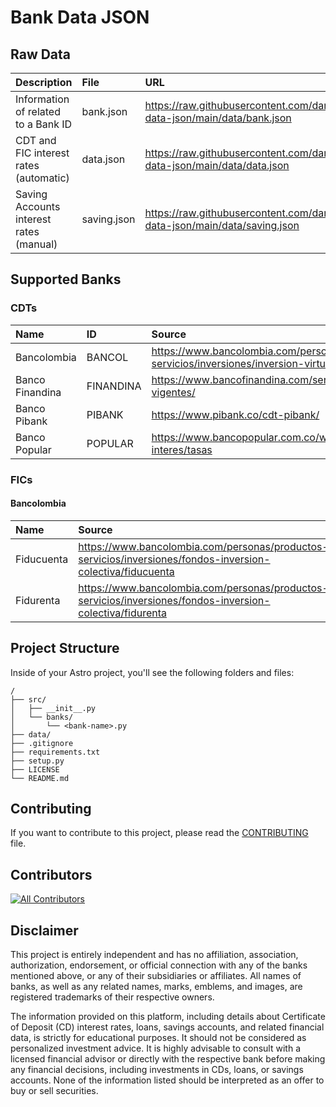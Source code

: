 # Bank Data JSON

## Raw Data

| Description                             | File        | URL                                                                                     |
| :-------------------------------------- | :---------- | :-------------------------------------------------------------------------------------- |
| Information of related to a Bank ID     | bank.json   | <https://raw.githubusercontent.com/danielcgiraldo/bank-data-json/main/data/bank.json>   |
| CDT and FIC interest rates (automatic)  | data.json   | <https://raw.githubusercontent.com/danielcgiraldo/bank-data-json/main/data/data.json>   |
| Saving Accounts interest rates (manual) | saving.json | <https://raw.githubusercontent.com/danielcgiraldo/bank-data-json/main/data/saving.json> |

## Supported Banks

### CDTs

| Name            | ID        | Source                                                                                     |
| :-------------- | :-------- | :----------------------------------------------------------------------------------------- |
| Bancolombia     | BANCOL    | <https://www.bancolombia.com/personas/productos-servicios/inversiones/inversion-virtual>   |
| Banco Finandina | FINANDINA | <https://www.bancofinandina.com/servicio-al-cliente/tasas-y-tarifas/tasas-vigentes/>       |
| Banco Pibank    | PIBANK    | <https://www.pibank.co/cdt-pibank/>                                                        |
| Banco Popular   | POPULAR   | <https://www.bancopopular.com.co/wps/portal/bancopopular/inicio/informacion-interes/tasas> |

### FICs

#### Bancolombia

| Name       | Source                                                                                                       |
| :--------- | :----------------------------------------------------------------------------------------------------------- |
| Fiducuenta | <https://www.bancolombia.com/personas/productos-servicios/inversiones/fondos-inversion-colectiva/fiducuenta> |
| Fidurenta  | <https://www.bancolombia.com/personas/productos-servicios/inversiones/fondos-inversion-colectiva/fidurenta>  |

## Project Structure

Inside of your Astro project, you'll see the following folders and files:

```text
/
├── src/
│   ├── __init__.py
│   └── banks/
│       └── <bank-name>.py
├── data/
├── .gitignore
├── requirements.txt
├── setup.py
├── LICENSE
└── README.md

```

## Contributing

If you want to contribute to this project, please read the [CONTRIBUTING](CONTRIBUTING.md) file.

## Contributors

[![All Contributors](https://img.shields.io/github/all-contributors/danielcgiraldo/bank-data-json?color=ee8449&style=flat-square)](#contributors)

## Disclaimer

This project is entirely independent and has no affiliation, association, authorization, endorsement, or official connection with any of the banks mentioned above, or any of their subsidiaries or affiliates. All names of banks, as well as any related names, marks, emblems, and images, are registered trademarks of their respective owners.

The information provided on this platform, including details about Certificate of Deposit (CD) interest rates, loans, savings accounts, and related financial data, is strictly for educational purposes. It should not be considered as personalized investment advice. It is highly advisable to consult with a licensed financial advisor or directly with the respective bank before making any financial decisions, including investments in CDs, loans, or savings accounts. None of the information listed should be interpreted as an offer to buy or sell securities.
